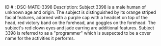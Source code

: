 ID # : DSC-MATE-3398
Description: Subject 3398 is a male human of unknown age and origin. The subject is distinguished by its orange striped facial features, adorned with a purple cap with a headset on top of the head, red victory band on the forehead, and goggles on the forehead. The subject's red clown eyes and jade earring are additional features. Subject 3398 is referred to as a "programmer" which is suspected to be a cover name for the activities it performs. 
